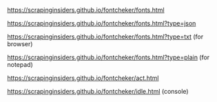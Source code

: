https://scrapinginsiders.github.io/fontcheker/fonts.html

https://scrapinginsiders.github.io/fontcheker/fonts.html?type=json

https://scrapinginsiders.github.io/fontcheker/fonts.html?type=txt  (for browser)

https://scrapinginsiders.github.io/fontcheker/fonts.html?type=plain (for notepad)

https://scrapinginsiders.github.io/fontcheker/act.html

https://scrapinginsiders.github.io/fontcheker/idle.html (console)
